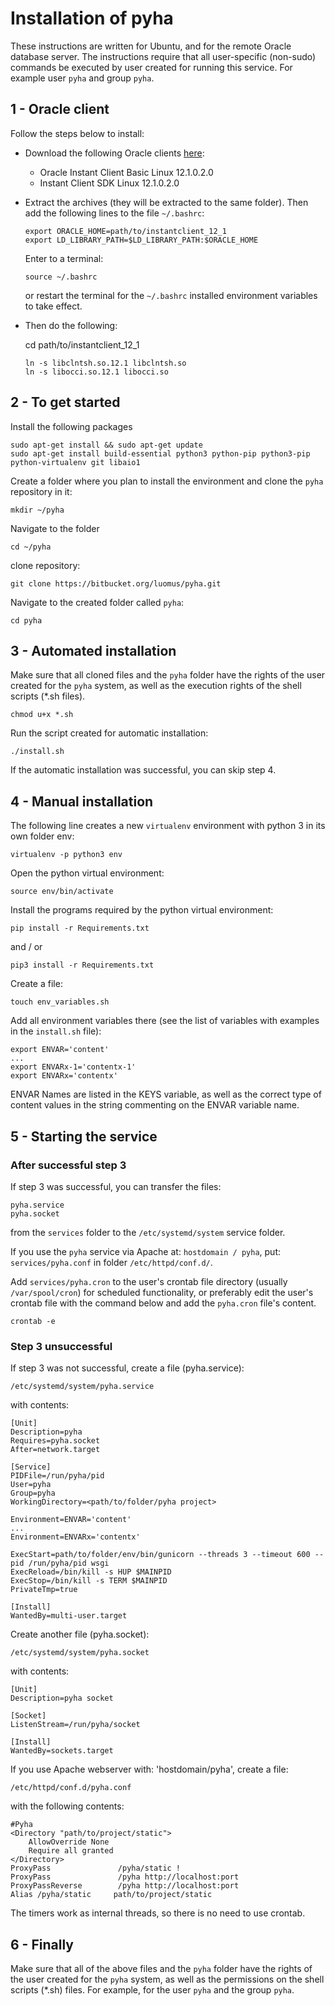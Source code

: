# Installation of pyha

These instructions are written for Ubuntu, and for the remote Oracle database server.
The instructions require that all user-specific (non-sudo) commands be executed by user created for running this service.
For example user `pyha` and group `pyha`.

## 1 - Oracle client

Follow the steps below to install:
- Download the following Oracle clients [here](https://www.oracle.com/technetwork/topics/linuxx86-64soft-092277.html):
  * Oracle Instant Client Basic Linux 12.1.0.2.0
  * Instant Client SDK Linux 12.1.0.2.0

- Extract the archives (they will be extracted to the same folder).
  Then add the following lines to the file `~/.bashrc`:

   ```shell
   export ORACLE_HOME=path/to/instantclient_12_1  
   export LD_LIBRARY_PATH=$LD_LIBRARY_PATH:$ORACLE_HOME
   ```
  
  Enter to a terminal:

   ```shell
   source ~/.bashrc
   ```

  or restart the terminal for the `~/.bashrc` installed environment variables to take effect.


- Then do the following:

   cd path/to/instantclient_12_1
   ```shell
   ln -s libclntsh.so.12.1 libclntsh.so  
   ln -s libocci.so.12.1 libocci.so
   ```

## 2 - To get started

Install the following packages

```shell
sudo apt-get install && sudo apt-get update
sudo apt-get install build-essential python3 python-pip python3-pip python-virtualenv git libaio1
```

Create a folder where you plan to install the environment and clone the `pyha` repository in it:

```shell
mkdir ~/pyha
```

Navigate to the folder

```shell
cd ~/pyha
```

clone repository:

```git clone https://bitbucket.org/luomus/pyha.git```

Navigate to the created folder called `pyha`:
```shell
cd pyha
```

## 3 - Automated installation

Make sure that all cloned files and the `pyha` folder have the rights of the user created for the `pyha` system,
as well as the execution rights of the shell scripts (*.sh files).

```shell
chmod u+x *.sh
```

Run the script created for automatic installation:

```shell
./install.sh
```

If the automatic installation was successful, you can skip step 4.

## 4 - Manual installation

The following line creates a new `virtualenv` environment with python 3 in its own folder env:

```shell
virtualenv -p python3 env
```

Open the python virtual environment:

```shell
source env/bin/activate
```

Install the programs required by the python virtual environment:

```shell
pip install -r Requirements.txt
```
	
and / or
	
```shell
pip3 install -r Requirements.txt
```

Create a file:

```shell
touch env_variables.sh
```

Add all environment variables there (see the list of variables with examples in the `install.sh` file):

    export ENVAR='content'
    ...
    export ENVARx-1='contentx-1'
    export ENVARx='contentx'


ENVAR Names are listed in the KEYS variable, as well as the correct type of content values in the string commenting on the ENVAR variable name.

## 5 - Starting the service

### After successful step 3 
If step 3 was successful, you can transfer the files:

    pyha.service 
    pyha.socket 

from the `services` folder to the `/etc/systemd/system` service folder.

If you use the `pyha` service via Apache at: `hostdomain / pyha`, put:
`services/pyha.conf` in folder `/etc/httpd/conf.d/`.

Add `services/pyha.cron` to the user's crontab file directory (usually `/var/spool/cron`) for scheduled functionality, 
or preferably edit the user's crontab file with the command below and add the `pyha.cron` file's content.

```shell
crontab -e
```

### Step 3 unsuccessful
If step 3 was not successful, create a file (pyha.service):
	
    /etc/systemd/system/pyha.service

with contents:

	[Unit]
	Description=pyha
	Requires=pyha.socket
	After=network.target

	[Service]
	PIDFile=/run/pyha/pid
	User=pyha
	Group=pyha
	WorkingDirectory=<path/to/folder/pyha project>

	Environment=ENVAR='content'
	...
	Environment=ENVARx='contentx'

	ExecStart=path/to/folder/env/bin/gunicorn --threads 3 --timeout 600 --pid /run/pyha/pid wsgi
	ExecReload=/bin/kill -s HUP $MAINPID
	ExecStop=/bin/kill -s TERM $MAINPID
	PrivateTmp=true

	[Install]
	WantedBy=multi-user.target

Create another file (pyha.socket):

	/etc/systemd/system/pyha.socket

with contents:

	[Unit]
	Description=pyha socket
	
	[Socket]
	ListenStream=/run/pyha/socket
	
	[Install]
	WantedBy=sockets.target

If you use Apache webserver with: 'hostdomain/pyha', create a file:

	/etc/httpd/conf.d/pyha.conf

with the following contents:

	#Pyha
	<Directory "path/to/project/static">
	    AllowOverride None
	    Require all granted
	</Directory>
	ProxyPass               /pyha/static !
	ProxyPass               /pyha http://localhost:port
	ProxyPassReverse        /pyha http://localhost:port
	Alias /pyha/static     path/to/project/static
	
The timers work as internal threads, so there is no need to use crontab.

## 6 - Finally

Make sure that all of the above files and the `pyha` folder have the rights of the user created for the `pyha` system,
as well as the permissions on the shell scripts (*.sh) files.
For example, for the user `pyha` and the group `pyha`.
